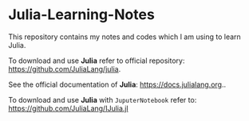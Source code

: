 # Julia-Learning-Notes
This repository contains my notes and codes which I  am using to learn Julia.

To download and use **Julia** refer to official repository: https://github.com/JuliaLang/julia.

See the official documentation of **Julia**: https://docs.julialang.org..

To download and use **Julia** with `JuputerNotebook` refer to: https://github.com/JuliaLang/IJulia.jl
